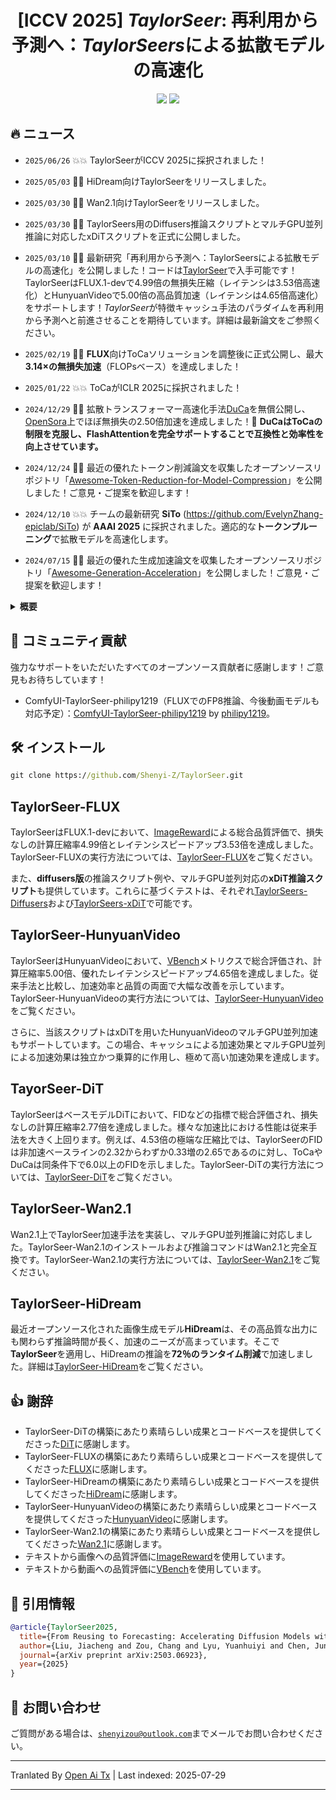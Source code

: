 <div align=center>
  
# [ICCV 2025] *TaylorSeer*: 再利用から予測へ：*TaylorSeers*による拡散モデルの高速化

<p>
<a href='https://arxiv.org/abs/2503.06923'><img src='https://img.shields.io/badge/Paper-arXiv-red'></a>
<a href='https://taylorseer.github.io/TaylorSeer/'><img src='https://img.shields.io/badge/Project-Page-blue'></a>
</p>

</div>

## 🔥 ニュース

* `2025/06/26` 💥💥 TaylorSeerがICCV 2025に採択されました！

* `2025/05/03` 🚀🚀 HiDream向けTaylorSeerをリリースしました。

* `2025/03/30` 🚀🚀 Wan2.1向けTaylorSeerをリリースしました。

* `2025/03/30` 🚀🚀 TaylorSeers用のDiffusers推論スクリプトとマルチGPU並列推論に対応したxDiTスクリプトを正式に公開しました。

* `2025/03/10` 🚀🚀 最新研究「再利用から予測へ：TaylorSeersによる拡散モデルの高速化」を公開しました！コードは[TaylorSeer](https://github.com/Shenyi-Z/TaylorSeer)で入手可能です！TaylorSeerはFLUX.1-devで4.99倍の無損失圧縮（レイテンシは3.53倍高速化）とHunyuanVideoで5.00倍の高品質加速（レイテンシは4.65倍高速化）をサポートします！*TaylorSeer*が特徴キャッシュ手法のパラダイムを再利用から予測へと前進させることを期待しています。詳細は最新論文をご参照ください。
* `2025/02/19` 🚀🚀 **FLUX**向けToCaソリューションを調整後に正式公開し、最大**3.14×の無損失加速**（FLOPsベース）を達成しました！
* `2025/01/22` 💥💥 ToCaがICLR 2025に採択されました！
* `2024/12/29` 🚀🚀 拡散トランスフォーマー高速化手法[DuCa](https://arxiv.org/abs/2412.18911)を無償公開し、[OpenSora](https://github.com/hpcaitech/Open-Sora)上でほぼ無損失の2.50倍加速を達成しました！🎉 **DuCaはToCaの制限を克服し、FlashAttentionを完全サポートすることで互換性と効率性を向上させています。**
* `2024/12/24` 🤗🤗 最近の優れたトークン削減論文を収集したオープンソースリポジトリ「[Awesome-Token-Reduction-for-Model-Compression](https://github.com/xuyang-liu16/Awesome-Token-Reduction-for-Model-Compression)」を公開しました！ご意見・ご提案を歓迎します！
* `2024/12/10` 💥💥 チームの最新研究 **SiTo** (https://github.com/EvelynZhang-epiclab/SiTo) が **AAAI 2025** に採択されました。適応的な**トークンプルーニング**で拡散モデルを高速化します。
* `2024/07/15` 🤗🤗 最近の優れた生成加速論文を収集したオープンソースリポジトリ「[Awesome-Generation-Acceleration](https://github.com/xuyang-liu16/Awesome-Generation-Acceleration)」を公開しました！ご意見・ご提案を歓迎します！

<details>
  <summary><strong>概要</strong></summary>

  拡散トランスフォーマー（DiT）は高品質な画像・動画合成に革命をもたらしましたが、その計算コストはリアルタイム用途には依然として高すぎます。この問題を解決するため、特徴キャッシュが提案され、前のタイムステップの特徴をキャッシュし次のタイムステップで再利用することで拡散モデルを高速化しています。しかし、間隔の大きなタイムステップでは拡散モデルの特徴類似度が大幅に低下し、特徴キャッシュによる誤差が増大し生成品質を著しく損ないます。この問題を解決するため、TaylorSeerを提案します。これはまず拡散モデルの将来タイムステップの特徴が前のタイムステップの値から予測可能であることを示します。特徴がタイムステップ間でゆっくりかつ連続的に変化する事実に基づき、TaylorSeerは微分法を用いて特徴の高次導関数を近似し、Taylor級数展開で将来の特徴を予測します。広範な実験により画像・動画合成で特に高加速率での有効性が示されています。例えば、追加学習なしでFLUX上でほぼ無損失の4.99倍加速、HunyuanVideo上で5.00倍加速を達成します。DiTでは、従来のSOTAより$3.41$低いFIDを$4.53$倍加速で実現します。

</details>

## 🧩 コミュニティ貢献

強力なサポートをいただいたすべてのオープンソース貢献者に感謝します！ご意見もお待ちしています！

* ComfyUI-TaylorSeer-philipy1219（FLUXでのFP8推論、今後動画モデルも対応予定）：[ComfyUI-TaylorSeer-philipy1219](https://github.com/philipy1219/ComfyUI-TaylorSeer) by [philipy1219](https://github.com/philipy1219)。

## 🛠 インストール

``` cmd
git clone https://github.com/Shenyi-Z/TaylorSeer.git
```
## TaylorSeer-FLUX

TaylorSeerはFLUX.1-devにおいて、[ImageReward](https://github.com/THUDM/ImageReward)による総合品質評価で、損失なしの計算圧縮率4.99倍とレイテンシスピードアップ3.53倍を達成しました。TaylorSeer-FLUXの実行方法については、[TaylorSeer-FLUX](https://raw.githubusercontent.com/Shenyi-Z/TaylorSeer/main/TaylorSeer-FLUX.md)をご覧ください。

また、**diffusers版**の推論スクリプト例や、マルチGPU並列対応の**xDiT推論スクリプト**も提供しています。これらに基づくテストは、それぞれ[TaylorSeers-Diffusers](./TaylorSeers-Diffusers)および[TaylorSeers-xDiT](./TaylorSeers-xDiT)で可能です。

## TaylorSeer-HunyuanVideo

TaylorSeerはHunyuanVideoにおいて、[VBench](https://github.com/Vchitect/VBench)メトリクスで総合評価され、計算圧縮率5.00倍、優れたレイテンシスピードアップ4.65倍を達成しました。従来手法と比較し、加速効率と品質の両面で大幅な改善を示しています。TaylorSeer-HunyuanVideoの実行方法については、[TaylorSeer-HunyuanVideo](https://raw.githubusercontent.com/Shenyi-Z/TaylorSeer/main/TaylorSeer-HunyuanVideo.md)をご覧ください。

さらに、当該スクリプトはxDiTを用いたHunyuanVideoのマルチGPU並列加速もサポートしています。この場合、キャッシュによる加速効果とマルチGPU並列による加速効果は独立かつ乗算的に作用し、極めて高い加速効果を達成します。

## TayorSeer-DiT

TaylorSeerはベースモデルDiTにおいて、FIDなどの指標で総合評価され、損失なしの計算圧縮率2.77倍を達成しました。様々な加速比における性能は従来手法を大きく上回ります。例えば、4.53倍の極端な圧縮比では、TaylorSeerのFIDは非加速ベースラインの2.32からわずか0.33増の2.65であるのに対し、ToCaやDuCaは同条件下で6.0以上のFIDを示しました。TaylorSeer-DiTの実行方法については、[TaylorSeer-DiT](https://raw.githubusercontent.com/Shenyi-Z/TaylorSeer/main/TaylorSeer-DiT.md)をご覧ください。

## TaylorSeer-Wan2.1

Wan2.1上でTaylorSeer加速手法を実装し、マルチGPU並列推論に対応しました。TaylorSeer-Wan2.1のインストールおよび推論コマンドはWan2.1と完全互換です。TaylorSeer-Wan2.1の実行方法については、[TaylorSeer-Wan2.1](https://raw.githubusercontent.com/Shenyi-Z/TaylorSeer/main/TaylorSeer-Wan2.1.md)をご覧ください。

## TaylorSeer-HiDream

最近オープンソース化された画像生成モデル**HiDream**は、その高品質な出力にも関わらず推論時間が長く、加速のニーズが高まっています。そこで**TaylorSeer**を適用し、HiDreamの推論を**72％のランタイム削減**で加速しました。詳細は[TaylorSeer-HiDream](https://raw.githubusercontent.com/Shenyi-Z/TaylorSeer/main/TaylorSeer-HiDream.md)をご覧ください。

## 👍 謝辞

- TaylorSeer-DiTの構築にあたり素晴らしい成果とコードベースを提供してくださった[DiT](https://github.com/facebookresearch/DiT)に感謝します。
- TaylorSeer-FLUXの構築にあたり素晴らしい成果とコードベースを提供してくださった[FLUX](https://github.com/black-forest-labs/flux)に感謝します。
- TaylorSeer-HiDreamの構築にあたり素晴らしい成果とコードベースを提供してくださった[HiDream](https://github.com/HiDream-ai/HiDream-I1)に感謝します。
- TaylorSeer-HunyuanVideoの構築にあたり素晴らしい成果とコードベースを提供してくださった[HunyuanVideo](https://github.com/Tencent/HunyuanVideo)に感謝します。
- TaylorSeer-Wan2.1の構築にあたり素晴らしい成果とコードベースを提供してくださった[Wan2.1](https://github.com/Wan-Video/Wan2.1)に感謝します。
- テキストから画像への品質評価に[ImageReward](https://github.com/THUDM/ImageReward)を使用しています。
- テキストから動画への品質評価に[VBench](https://github.com/Vchitect/VBench)を使用しています。

## 📌 引用情報




```bibtex
@article{TaylorSeer2025,
  title={From Reusing to Forecasting: Accelerating Diffusion Models with TaylorSeers},
  author={Liu, Jiacheng and Zou, Chang and Lyu, Yuanhuiyi and Chen, Junjie and Zhang, Linfeng},
  journal={arXiv preprint arXiv:2503.06923},
  year={2025}
}
```

## :e-mail: お問い合わせ

ご質問がある場合は、[`shenyizou@outlook.com`](https://raw.githubusercontent.com/Shenyi-Z/TaylorSeer/main/mailto:shenyizou@outlook.com)までメールでお問い合わせください。



---

Tranlated By [Open Ai Tx](https://github.com/OpenAiTx/OpenAiTx) | Last indexed: 2025-07-29

---